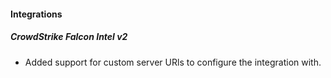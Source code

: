 
#### Integrations
##### CrowdStrike Falcon Intel v2
- Added support for custom server URls to configure the integration with.